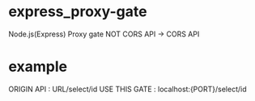 # express_proxy-gate
Node.js(Express) Proxy gate
NOT CORS API -> CORS API

# example
ORIGIN API : URL/select/id
USE THIS GATE : localhost:{PORT}/select/id